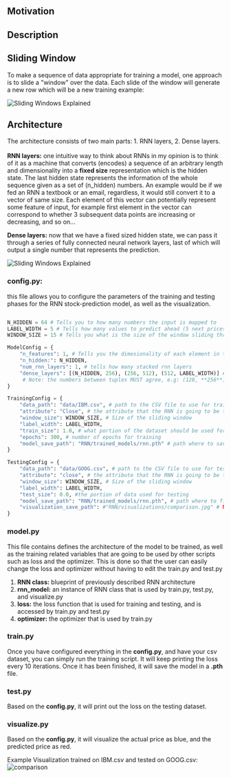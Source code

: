 ## Motivation ##

## Description ## 

## Sliding Window ##
To make a sequence of  data appropriate for training a model, one approach is to slide a "window" over the data. Each slide of the window will generate a new row which will be a new training example: <br>

<picture>
  <source media="(prefers-color-scheme: dark)" srcset="https://github.com/IlliaNasiri/stock-prediction/assets/135656013/2d7f9236-a95d-4c21-8ece-1557dd0d7c9a">
  <source media="(prefers-color-scheme: light)" srcset="https://github.com/IlliaNasiri/stock-prediction/assets/135656013/da5be2a4-a16f-4788-971b-0f517db62e6b">
  <img alt="Sliding Windows Explained">
</picture>


## Architecture ##
The architecture consists of two main parts: 1. RNN layers, 2. Dense layers. <br><br>
**RNN layers:** one intuitive way to think about RNNs in my opinion is to think of it as a machine that converts (encodes) a sequence of an arbitrary length and dimensionality into a **fixed size** representation which is the hidden state. The last hidden state represents the information of the whole sequence given as a set of (n_hidden) numbers. An example would be if we fed an RNN a textbook or an email, regardless, it would still convert it to a vector of same size. Each element of this vector can potentially represent some feature of input, for example first element in the vector can correspond to whether 3 subsequent data points are increasing or decreasing, and so on...<br>

**Dense layers:** now that we have a fixed sized hidden state, we can pass it through a series of fully connected neural network layers, last of which will output a single number that represents the prediction. 

<picture>
  <source media="(prefers-color-scheme: dark)" srcset="https://github.com/IlliaNasiri/stock-prediction/assets/135656013/ce6778f8-5352-4bd5-ab7a-83b8f804a755">
  <source media="(prefers-color-scheme: light)" srcset="https://github.com/IlliaNasiri/stock-prediction/assets/135656013/7df3a7e6-3e85-494b-8af1-767e50c91290">
  <img alt="Sliding Windows Explained">
</picture>


### config.py: ###
this file allows you to configure the parameters of the training and testing phases for the RNN stock-prediction model, as well as the visualization.

``` python

N_HIDDEN = 64 # Tells you to how many numbers the input is mapped to
LABEL_WIDTH = 5 # Tells how many values to predict ahead (5 next prices in this case)
WINDOW_SIZE = 15 # Tells you what is the size of the window sliding through data (window size is 15, 10 values are given for trainin, 5 are considered labels because LABEL_WIDTH = 5)

ModelConfig = {
    "n_features": 1, # Tells you the dimesionality of each element in the sequence. (for prices it's 1)
    "n_hidden:": N_HIDDEN, 
    "num_rnn_layers": 1, # tells how many stacked rnn layers 
    "dense_layers": [(N_HIDDEN, 256), (256, 512), (512, LABEL_WIDTH)] # the architecture of dense layers.
     # Note: the numbers between tuples MUST agree, e.g: (128, **256**), (**256**, 512)  
}

TrainingConfig = {
    "data_path": "data/IBM.csv", # path to the CSV file to use for training
    "attribute": "Close", # the attribute that the RNN is going to be trained on
    "window_size": WINDOW_SIZE, # Size of the sliding window
    "label_width": LABEL_WIDTH,
    "train_size": 1.0, # what portion of the dataset should be used for training
    "epochs": 300, # number of epochs for training
    "model_save_path": "RNN/trained_models/rnn.pth" # path where to save the model. NOTE: the folder MUST EXIST!
}

TestingConfig = {
    "data_path": "data/GOOG.csv", # path to the CSV file to use for testing
    "attribute": "close", # the attribute that the RNN is going to be tested on
    "window_size": WINDOW_SIZE, # Size of the sliding window
    "label_width": LABEL_WIDTH,
    "test_size": 0.0, #the portion of data used for testing
    "model_save_path": "RNN/trained_models/rnn.pth", # path where to find the model
    "visualization_save_path": #"RNN/visualizations/comparison.jpg" # NOTE: the folder MUST EXIST!
}

```

### model.py ###
This file contains defines the architecture of the model to be trained, as well as the training related variables that are going to be used by other scripts such as loss and the optimizer.
This is done so that the user can easily change the loss and optimizer without having to edit the train.py and test.py 
1. **RNN class:** blueprint of previously described RNN architecture 
2. **rnn_model:** an instance of RNN class that is used by train.py, test.py, and visualize.py
3. **loss:** the loss function that is used for training and testing, and is accessed by train.py and test.py
4. **optimizer:** the optimizer that is used by train.py 

### train.py ###
Once you have configured everything in the **config.py**, and have your csv dataset, you can simply run the training script. It will keep printing the loss 
every 10 iterations. Once it has been finished, it will save the model in a **.pth** file.
 
### test.py ###
Based on the **config.py**, it will print out the loss on the testing dataset.

### visualize.py ###
Based on the **config.py**, it will visualize the actual price as blue, and the predicted price as red. 

Example Visualization trained on IBM.csv and tested on GOOG.csv:
![comparison](https://github.com/IlliaNasiri/stock-prediction/assets/135656013/0abca124-46f6-4810-854e-860f65bf152b)


